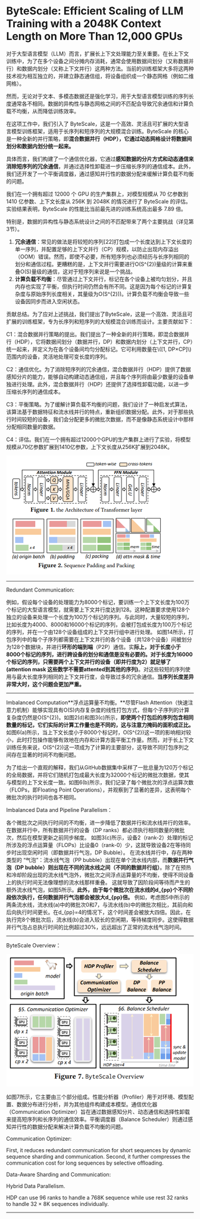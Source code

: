 # ByteScale: Efficient Scaling of LLM Training with a 2048K Context Length on More Than 12,000 GPUs


对于大型语言模型（LLM）而言，扩展长上下文处理能力至关重要。在长上下文训练中，为了在多个设备之间分摊内存消耗，通常会使用数据间划分（又称数据并行）和数据内划分（又称上下文并行）这两种方法。当前的训练框架大多将这两种技术视为相互独立的，并建立静态通信组，将设备组织成一个静态网格（例如二维网格）。

然而，无论对于文本、多模态数据还是强化学习，用于大型语言模型训练的序列长度通常各不相同。数据的异构性与静态网格之间的不匹配会导致冗余通信和计算负载不均衡，从而降低训练效率。

在这项工作中，我们引入了 ByteScale，这是一个高效、灵活且可扩展的大型语言模型训练框架，适用于长序列和短序列的大规模混合训练。ByteScale 的核心是一种全新的并行策略，即**混合数据并行（HDP），它通过动态网格设计将数据间划分和数据内划分统一起来。**

具体而言，我们构建了一个通信优化器，它通过**感知数据的分片方式和动态通信来消除短序列的冗余通信**，并通过选择性卸载进一步压缩长序列的通信成本。此外，我们还开发了一个平衡调度器，通过感知并行性的数据分配来缓解计算负载不均衡的问题。

我们在一个拥有超过 12000 个 GPU 的生产集群上，对模型规模从 70 亿参数到 1410 亿参数、上下文长度从 256K 到 2048K 的情况进行了 ByteScale 的评估。实验结果表明，ByteScale 的性能比当前最先进的训练系统高出最多 7.89 倍。

特别是，数据的异构性与静态系统设计之间的不匹配带来了两个主要挑战（详见第3节）。

1. **冗余通信**：常见的做法是将较短的序列[22]打包成一个长度达到上下文长度的单一序列，并配置足够的上下文并行（CP）规模，以防止出现内存溢出（OOM）错误。然而，即使不必要，所有短序列也必须经历与长序列相同的划分和通信过程。更糟糕的是，上下文并行需要进行O(S^{2})量级的计算来重叠O(S)量级的通信，这对于短序列来说是一个挑战。
2. **计算负载不均衡**：尽管通过上下文并行，标记在各个设备上被均匀划分，并且内存也实现了平衡，但执行时间仍然会有所不同。这是因为每个标记的计算复杂度与原始序列长度相关，其量级为O(S^{2}))。计算负载不均衡会导致一些设备因同步而进入空闲状态。

贡献总结。为了应对上述挑战，我们提出了ByteScale，这是一个高效、灵活且可扩展的训练框架，专为长序列和短序列的大规模混合训练而设计。主要贡献如下：

C1：混合数据并行策略的提出。我们提出了一种全新的并行策略，即混合数据并行（HDP），它将数据间划分（数据并行，DP）和数据内划分（上下文并行，CP）统一起来，并定义为在各个设备间均匀分配标记。它可利用数量在\\([1, DP×CP]\\)范围内的设备，灵活地处理可变长度的序列。

C2：通信优化。为了消除短序列的冗余通信，混合数据并行（HDP）提供了数据感知分片的能力，能够自动构建动态通信组，并且每个序列将由最少数量的设备单独进行处理。此外，混合数据并行（HDP）还提供了选择性卸载功能，以进一步压缩长序列的通信成本。

C3：平衡策略。为了缓解计算负载不均衡的问题，我们设计了一种启发式算法，该算法基于数据特征和流水线并行的特点，重新组织数据分配。此外，对于那些执行时间较短的设备，我们会分配更多的微批次数据，而不是像静态系统设计中那样分配相同数量的数据。

C4：评估。我们在一个拥有超过12000个GPU的生产集群上进行了实验，将模型规模从70亿参数扩展到1410亿参数，上下文长度从256K扩展到2048K。

![image.png](assets/ByteScale.png)

---

Redundant Communication:

例如，假设每个设备的处理能力为8000个标记，要训练一个上下文长度为100万个标记的大型语言模型，就需要上下文并行度达到128。这种配置要求使用128个独立的设备来处理一个长度为100万个标记的序列。与此同时，大量较短的序列，比如长度为4000、8000和16000个标记的序列，会被打包成长度为100万个标记的序列，并在一个由128个设备组成的上下文并行组中进行处理。  如图14所示，打包序列中的每个子序列都需要在上下文并行的各个设备（共128个设备）间被划分为128个数据块，并进行**环形的端到端**（P2P）通信。实**际上，对于长度小于8000个标记的序列，进行跨设备的划分和通信是没有必要的。对于长度为16000个标记的序列，只需要两个上下文并行的设备（即并行度为2）就足够了(attention mask 这些数学不需要attented到其他的序列)**。对这些较短的序列使用与最大长度序列相同的上下文并行度，会导致过多的冗余通信。**当序列长度差异非常大时，这个问题会更加严重。**

---

Imbalanced Computation**浮点运算量不均衡。**尽管Flash Attention（快速注意力机制）能够实现具有O(S)内存复杂度的线性打包方式，但每个子序列的计算复杂度仍然是O(S^{2})。如图2(d)和图3(c)所示，**即使两个打包后的序列包含相同数量的标记，它们实际的计算工作量也是不同的，这与注意力掩码的面积成正比。**  如图6(a)所示，当上下文长度小于8000个标记时，O(S^{2})这一项的影响相对较小，此时打包操作能够有效地在内存和计算方面平衡工作量。然而，对于长上下文训练任务来说，O(S^{2})这一项成为了计算的主要部分，这导致不同打包序列之间存在显著的时间不均衡问题。

为了给出一个直观的解释，我们从GitHub数据集中采样了一批总量为120万个标记的全局数据，并将它们随机打包成最大长度为32000个标记的微批次数据，使其与模型的上下文长度一致。如图6(b)所示，我们记录了每个微批次的浮点运算次数（FLOPs，即Floating Point Operations），并观察到了显著的差异，这表明每个微批次的执行时间也各不相同。

Imbalanced Data and Pipeline Parallelism：

各个微批次之间执行时间的不均衡，进一步降低了数据并行和流水线并行的效率。在数据并行中，所有数据并行的设备（DP ranks）都必须执行相同数量的微批次，然后在模型更新之前同步梯度。  如图3(c)所示，设备2（rank-2）处理的标记所涉及的浮点运算量（FLOPs）比设备0（rank-0）少，这就导致设备2在等待同步时出现空闲时间（即数据并行气泡，DP Bubble）。  在流水线并行中，存在两种类型的 “气泡”：流水线气泡（PP bubble）出现在单个流水线内部，而**数据并行气泡（DP bubble）则出现在不同的流水线之间（不同的数据并行组）**。除了在预热和冷却阶段出现的流水线气泡外，微批次之间浮点运算量的不均衡，使得不同设备上的执行时间无法像理想的流水线那样重叠。  这就导致了因阶段间等待而产生的额外流水线气泡，如图5所示。**此外，由于每个微批次在流水线的d_{pp}个不同阶段依次执行，任何数据并行气泡都会被放大d_{pp}倍。**  例如，考虑图5中所示的两条流水线，流水线(a)中的微批次0和7，与流水线(b)中的微批次相比，其前向和后向执行时间更长。在d_{pp}=4的情况下，这个时间差会被放大四倍。因此，在执行完8个微批次后，流水线(b)会进入较长的空闲期，等待梯度同步。这使得数据并行气泡占总执行时间的比例超过30%，远远超出了正常的流水线气泡时间。

---

ByteScale Overview：

![image.png](assets/ByteScale_overview.png)

如图7所示，它主要由三个部分组成。性能分析器（Profiler）用于对环境、模型配置、数据分布进行分析，并为其他组件构建成本模型。通信优化器（Communication Optimizer）旨在通过数据感知分片、动态通信和选择性卸载来提高短序列和长序列的通信效率。平衡调度器（Balance Scheduler）则通过感知并行性的数据分配来解决计算负载不均衡的问题。

Communication Optimizer:

First, it reduces redundant communication for short sequences by dynamic sequence sharding and communication. Second, it further compresses the communication cost for long sequences by selective offloading.

Data-Aware Sharding and Communication:

Hybrid Data Parallelism.

HDP can use 96 ranks to handle a 768K sequence while use rest 32 ranks to handle 32 × 8K sequences individually.

---
